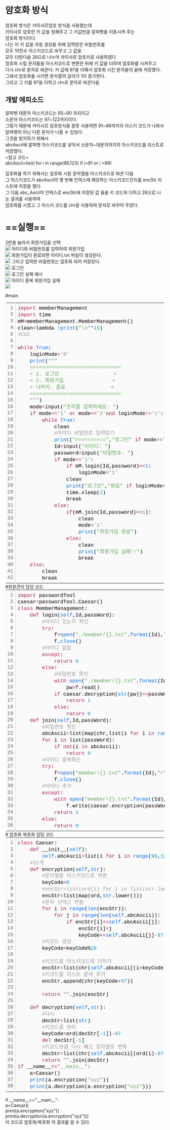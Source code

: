 <h1>암호화 방식</h1>
암호화 방식은 카이사르암호 방식을 사용했는데<br>
카이사르 암호란 키 값을 정해주고 그 키값만큼 알파벳을 이동시켜 주는<br>
암호화 방식이다.<br>
나는 이 키 값을 자동 생성을 위해 입력받은 비밀번호를 <br>
모두 10진수 아스키코드로 바꾸고 그 값을<br>
모두 더한다음 26으로 나누어 카이사르 암호키로 사용하였다<br>
암호화 시킬 문자들을 아스키코드로 변환한 뒤에 키 값을 더하여 암호화를 시켜주고<br>
다시 chr로 문자로 바꾼다.
키 값에 97을 더해서 암호화 시킨 문자들의 끝에 저장했다.
그래서 암호화를 시키면 문자열의 길이가 1이 증가한다.<br>
그리고 그 키를 97을 더하고 chr로 문자로 바꾼다음
<h2>개발 에피소드</h2>
알파벳 대문자 아스키코드는 65~90 까지이고<br>
소문자 아스키코드는 97~122까지이다.<br>
그렇기 때문에 카이사르 암호방식을 잘못 사용하면  91~96까지의 아스키 코드가 나와서<br>
알파벳이 아닌 다른 문자가 나올 수 있었다. <br>
그것을 방지하기 위해서<br>
abcAscii에 알파벳 아스키코드를 넣어서 소문자~대문자까지의 아스키코드를 리스트로 저장했다.<br>
<참고 코드><br>
abcAscii=list(i for i in range(96,123) if i<91 or i >96)<br>

암호화를 하기 위해서는 암호화 시킬 문자열을 아스키코드로 바꾼 다음<br>
그 아스키코드가 abcAscii의 몇 번째 인덱스에 해당하는 아스키코드인지를 encStr 리스트에 저장을 했다.<br>
그 다음 abc_Ascii의 인덱스로 encStr에 저장된 값 들을 키 코드와 더하고 26으로 나눈 결과를 사용하여<br>
암호화를 시켰고 그 아스키 코드를 chr을 사용하여 문자로 바꾸어 주었다.<br>

<h1>==실행==</h1>
2번을 눌러서 회원가입을 선택<br>
<img src="./img/1.png">
아이디와 비밀번호를 입력하여 회원가입<br>
<img src="./img/2.png">
회원가입이 완료되면 아이디.txt 파일이 생성된다.<br>
<img src="./img/file.png">
그리고 입력한 비밀번호는 암호화 되어 저장된다.<br>
<img src="./img/file2.png">
로그인<br>
<img src="./img/3.png">
로그인 실패 예시<br>
<img src="./img/fail.png">
아이디 중복 회원가입 실패<br>
<img src="./img/overlap.png">


#main
<div class="colorscripter-code" style="color:#010101;font-family:Consolas, 'Liberation Mono', Menlo, Courier, monospace !important; position:relative !important;overflow:auto"><table class="colorscripter-code-table" style="margin:0;padding:0;border:none;background-color:#fafafa;border-radius:4px;" cellspacing="0" cellpadding="0"><tr><td style="padding:6px;border-right:2px solid #e5e5e5"><div style="margin:0;padding:0;word-break:normal;text-align:right;color:#666;font-family:Consolas, 'Liberation Mono', Menlo, Courier, monospace !important;line-height:130%"><div style="line-height:130%">1</div><div style="line-height:130%">2</div><div style="line-height:130%">3</div><div style="line-height:130%">4</div><div style="line-height:130%">5</div><div style="line-height:130%">6</div><div style="line-height:130%">7</div><div style="line-height:130%">8</div><div style="line-height:130%">9</div><div style="line-height:130%">10</div><div style="line-height:130%">11</div><div style="line-height:130%">12</div><div style="line-height:130%">13</div><div style="line-height:130%">14</div><div style="line-height:130%">15</div><div style="line-height:130%">16</div><div style="line-height:130%">17</div><div style="line-height:130%">18</div><div style="line-height:130%">19</div><div style="line-height:130%">20</div><div style="line-height:130%">21</div><div style="line-height:130%">22</div><div style="line-height:130%">23</div><div style="line-height:130%">24</div><div style="line-height:130%">25</div><div style="line-height:130%">26</div><div style="line-height:130%">27</div><div style="line-height:130%">28</div><div style="line-height:130%">29</div><div style="line-height:130%">30</div><div style="line-height:130%">31</div><div style="line-height:130%">32</div><div style="line-height:130%">33</div><div style="line-height:130%">34</div><div style="line-height:130%">35</div><div style="line-height:130%">36</div><div style="line-height:130%">37</div><div style="line-height:130%">38</div><div style="line-height:130%">39</div><div style="line-height:130%">40</div><div style="line-height:130%">41</div><div style="line-height:130%">42</div></div></td><td style="padding:6px 0;text-align:left"><div style="margin:0;padding:0;color:#010101;font-family:Consolas, 'Liberation Mono', Menlo, Courier, monospace !important;line-height:130%"><div style="padding:0 6px; white-space:pre; line-height:130%"><span style="color:#a71d5d">import</span>&nbsp;memberManagement</div><div style="padding:0 6px; white-space:pre; line-height:130%"><span style="color:#a71d5d">import</span>&nbsp;time</div><div style="padding:0 6px; white-space:pre; line-height:130%">mM<span style="color:#0086b3"></span><span style="color:#a71d5d">=</span>memberManagement.MemberManagement()</div><div style="padding:0 6px; white-space:pre; line-height:130%">clean<span style="color:#0086b3"></span><span style="color:#a71d5d">=</span>lambda&nbsp;:<span style="color:#066de2">print</span>(<span style="color:#63a35c">"\n"</span><span style="color:#0086b3"></span><span style="color:#a71d5d">*</span><span style="color:#0099cc">15</span>)</div><div style="padding:0 6px; white-space:pre; line-height:130%"><span style="color:#999999">#CUI</span></div><div style="padding:0 6px; white-space:pre; line-height:130%">&nbsp;</div><div style="padding:0 6px; white-space:pre; line-height:130%"><span style="color:#a71d5d">while</span>&nbsp;<span style="color:#066de2">True</span>:</div><div style="padding:0 6px; white-space:pre; line-height:130%">&nbsp;&nbsp;&nbsp;&nbsp;loginMode<span style="color:#0086b3"></span><span style="color:#a71d5d">=</span><span style="color:#63a35c">'0'</span></div><div style="padding:0 6px; white-space:pre; line-height:130%">&nbsp;&nbsp;&nbsp;&nbsp;<span style="color:#066de2">print</span>(<span style="color:#63a35c">""</span><span style="color:#63a35c">"</span></div><div style="padding:0 6px; white-space:pre; line-height:130%"><span style="color:#63a35c">&nbsp;&nbsp;&nbsp;&nbsp;==============================</span></div><div style="padding:0 6px; white-space:pre; line-height:130%"><span style="color:#63a35c">&nbsp;&nbsp;&nbsp;&nbsp;=&nbsp;1.&nbsp;로그인&nbsp;&nbsp;&nbsp;&nbsp;&nbsp;&nbsp;&nbsp;&nbsp;&nbsp;&nbsp;&nbsp;&nbsp;&nbsp;&nbsp;&nbsp;&nbsp;&nbsp;&nbsp;=</span></div><div style="padding:0 6px; white-space:pre; line-height:130%"><span style="color:#63a35c">&nbsp;&nbsp;&nbsp;&nbsp;=&nbsp;2.&nbsp;회원가입&nbsp;&nbsp;&nbsp;&nbsp;&nbsp;&nbsp;&nbsp;&nbsp;&nbsp;&nbsp;&nbsp;&nbsp;&nbsp;&nbsp;&nbsp;&nbsp;=</span></div><div style="padding:0 6px; white-space:pre; line-height:130%"><span style="color:#63a35c">&nbsp;&nbsp;&nbsp;&nbsp;=&nbsp;나머지.&nbsp;종료&nbsp;&nbsp;&nbsp;&nbsp;&nbsp;&nbsp;&nbsp;&nbsp;&nbsp;&nbsp;&nbsp;&nbsp;&nbsp;&nbsp;&nbsp;=</span></div><div style="padding:0 6px; white-space:pre; line-height:130%"><span style="color:#63a35c">&nbsp;&nbsp;&nbsp;&nbsp;==============================</span></div><div style="padding:0 6px; white-space:pre; line-height:130%"><span style="color:#63a35c">&nbsp;&nbsp;&nbsp;&nbsp;"</span><span style="color:#63a35c">""</span>)</div><div style="padding:0 6px; white-space:pre; line-height:130%">&nbsp;&nbsp;&nbsp;&nbsp;mode<span style="color:#0086b3"></span><span style="color:#a71d5d">=</span>input(<span style="color:#63a35c">"숫자를&nbsp;입력하세요:&nbsp;"</span>)</div><div style="padding:0 6px; white-space:pre; line-height:130%">&nbsp;&nbsp;&nbsp;&nbsp;<span style="color:#a71d5d">if</span>&nbsp;mode<span style="color:#0086b3"></span><span style="color:#a71d5d">=</span><span style="color:#0086b3"></span><span style="color:#a71d5d">=</span><span style="color:#63a35c">'1'</span>&nbsp;<span style="color:#a71d5d">or</span>&nbsp;mode<span style="color:#0086b3"></span><span style="color:#a71d5d">=</span><span style="color:#0086b3"></span><span style="color:#a71d5d">=</span><span style="color:#63a35c">'2'</span><span style="color:#a71d5d">and</span>&nbsp;loginMode<span style="color:#0086b3"></span><span style="color:#a71d5d">!</span><span style="color:#0086b3"></span><span style="color:#a71d5d">=</span><span style="color:#63a35c">'1'</span>:</div><div style="padding:0 6px; white-space:pre; line-height:130%">&nbsp;&nbsp;&nbsp;&nbsp;&nbsp;&nbsp;&nbsp;&nbsp;<span style="color:#a71d5d">while</span>&nbsp;<span style="color:#066de2">True</span>:</div><div style="padding:0 6px; white-space:pre; line-height:130%">&nbsp;&nbsp;&nbsp;&nbsp;&nbsp;&nbsp;&nbsp;&nbsp;&nbsp;&nbsp;&nbsp;&nbsp;clean</div><div style="padding:0 6px; white-space:pre; line-height:130%">&nbsp;&nbsp;&nbsp;&nbsp;&nbsp;&nbsp;&nbsp;&nbsp;&nbsp;&nbsp;&nbsp;&nbsp;<span style="color:#999999">#아이디&nbsp;비밀번호&nbsp;입력받기</span></div><div style="padding:0 6px; white-space:pre; line-height:130%">&nbsp;&nbsp;&nbsp;&nbsp;&nbsp;&nbsp;&nbsp;&nbsp;&nbsp;&nbsp;&nbsp;&nbsp;<span style="color:#066de2">print</span>(<span style="color:#63a35c">"=========="</span>,<span style="color:#63a35c">"로그인"</span>&nbsp;<span style="color:#a71d5d">if</span>&nbsp;mode<span style="color:#0086b3"></span><span style="color:#a71d5d">=</span><span style="color:#0086b3"></span><span style="color:#a71d5d">=</span><span style="color:#63a35c">'1'</span>&nbsp;<span style="color:#a71d5d">else</span>&nbsp;<span style="color:#63a35c">"회원가입"</span>,<span style="color:#63a35c">"=========="</span>)</div><div style="padding:0 6px; white-space:pre; line-height:130%">&nbsp;&nbsp;&nbsp;&nbsp;&nbsp;&nbsp;&nbsp;&nbsp;&nbsp;&nbsp;&nbsp;&nbsp;Id<span style="color:#0086b3"></span><span style="color:#a71d5d">=</span>input(<span style="color:#63a35c">"아이디:&nbsp;"</span>)</div><div style="padding:0 6px; white-space:pre; line-height:130%">&nbsp;&nbsp;&nbsp;&nbsp;&nbsp;&nbsp;&nbsp;&nbsp;&nbsp;&nbsp;&nbsp;&nbsp;password<span style="color:#0086b3"></span><span style="color:#a71d5d">=</span>input(<span style="color:#63a35c">"비밀번호:&nbsp;"</span>)</div><div style="padding:0 6px; white-space:pre; line-height:130%">&nbsp;&nbsp;&nbsp;&nbsp;&nbsp;&nbsp;&nbsp;&nbsp;&nbsp;&nbsp;&nbsp;&nbsp;<span style="color:#a71d5d">if</span>&nbsp;mode<span style="color:#0086b3"></span><span style="color:#a71d5d">=</span><span style="color:#0086b3"></span><span style="color:#a71d5d">=</span><span style="color:#63a35c">'1'</span>:</div><div style="padding:0 6px; white-space:pre; line-height:130%">&nbsp;&nbsp;&nbsp;&nbsp;&nbsp;&nbsp;&nbsp;&nbsp;&nbsp;&nbsp;&nbsp;&nbsp;&nbsp;&nbsp;&nbsp;&nbsp;<span style="color:#a71d5d">if</span>&nbsp;mM.login(Id,password)<span style="color:#0086b3"></span><span style="color:#a71d5d">=</span><span style="color:#0086b3"></span><span style="color:#a71d5d">=</span><span style="color:#0099cc">1</span>:</div><div style="padding:0 6px; white-space:pre; line-height:130%">&nbsp;&nbsp;&nbsp;&nbsp;&nbsp;&nbsp;&nbsp;&nbsp;&nbsp;&nbsp;&nbsp;&nbsp;&nbsp;&nbsp;&nbsp;&nbsp;&nbsp;&nbsp;&nbsp;&nbsp;loginMode<span style="color:#0086b3"></span><span style="color:#a71d5d">=</span><span style="color:#63a35c">'1'</span></div><div style="padding:0 6px; white-space:pre; line-height:130%">&nbsp;&nbsp;&nbsp;&nbsp;&nbsp;&nbsp;&nbsp;&nbsp;&nbsp;&nbsp;&nbsp;&nbsp;&nbsp;&nbsp;&nbsp;&nbsp;clean</div><div style="padding:0 6px; white-space:pre; line-height:130%">&nbsp;&nbsp;&nbsp;&nbsp;&nbsp;&nbsp;&nbsp;&nbsp;&nbsp;&nbsp;&nbsp;&nbsp;&nbsp;&nbsp;&nbsp;&nbsp;<span style="color:#066de2">print</span>(<span style="color:#63a35c">"로그인"</span>,<span style="color:#63a35c">"완료"</span>&nbsp;<span style="color:#a71d5d">if</span>&nbsp;loginMode<span style="color:#0086b3"></span><span style="color:#a71d5d">=</span><span style="color:#0086b3"></span><span style="color:#a71d5d">=</span><span style="color:#63a35c">'1'</span>&nbsp;<span style="color:#a71d5d">else</span>&nbsp;<span style="color:#63a35c">"실패!!"</span>)</div><div style="padding:0 6px; white-space:pre; line-height:130%">&nbsp;&nbsp;&nbsp;&nbsp;&nbsp;&nbsp;&nbsp;&nbsp;&nbsp;&nbsp;&nbsp;&nbsp;&nbsp;&nbsp;&nbsp;&nbsp;time.sleep(<span style="color:#0099cc">2</span>)</div><div style="padding:0 6px; white-space:pre; line-height:130%">&nbsp;&nbsp;&nbsp;&nbsp;&nbsp;&nbsp;&nbsp;&nbsp;&nbsp;&nbsp;&nbsp;&nbsp;&nbsp;&nbsp;&nbsp;&nbsp;break</div><div style="padding:0 6px; white-space:pre; line-height:130%">&nbsp;&nbsp;&nbsp;&nbsp;&nbsp;&nbsp;&nbsp;&nbsp;&nbsp;&nbsp;&nbsp;&nbsp;<span style="color:#a71d5d">else</span>:</div><div style="padding:0 6px; white-space:pre; line-height:130%">&nbsp;&nbsp;&nbsp;&nbsp;&nbsp;&nbsp;&nbsp;&nbsp;&nbsp;&nbsp;&nbsp;&nbsp;&nbsp;&nbsp;&nbsp;&nbsp;<span style="color:#a71d5d">if</span>(mM.join(Id,password)<span style="color:#0086b3"></span><span style="color:#a71d5d">=</span><span style="color:#0086b3"></span><span style="color:#a71d5d">=</span><span style="color:#0099cc">1</span>):</div><div style="padding:0 6px; white-space:pre; line-height:130%">&nbsp;&nbsp;&nbsp;&nbsp;&nbsp;&nbsp;&nbsp;&nbsp;&nbsp;&nbsp;&nbsp;&nbsp;&nbsp;&nbsp;&nbsp;&nbsp;&nbsp;&nbsp;&nbsp;&nbsp;clean</div><div style="padding:0 6px; white-space:pre; line-height:130%">&nbsp;&nbsp;&nbsp;&nbsp;&nbsp;&nbsp;&nbsp;&nbsp;&nbsp;&nbsp;&nbsp;&nbsp;&nbsp;&nbsp;&nbsp;&nbsp;&nbsp;&nbsp;&nbsp;&nbsp;mode<span style="color:#0086b3"></span><span style="color:#a71d5d">=</span><span style="color:#63a35c">'1'</span></div><div style="padding:0 6px; white-space:pre; line-height:130%">&nbsp;&nbsp;&nbsp;&nbsp;&nbsp;&nbsp;&nbsp;&nbsp;&nbsp;&nbsp;&nbsp;&nbsp;&nbsp;&nbsp;&nbsp;&nbsp;&nbsp;&nbsp;&nbsp;&nbsp;<span style="color:#066de2">print</span>(<span style="color:#63a35c">"회원가입&nbsp;완료"</span>)</div><div style="padding:0 6px; white-space:pre; line-height:130%">&nbsp;&nbsp;&nbsp;&nbsp;&nbsp;&nbsp;&nbsp;&nbsp;&nbsp;&nbsp;&nbsp;&nbsp;&nbsp;&nbsp;&nbsp;&nbsp;<span style="color:#a71d5d">else</span>:</div><div style="padding:0 6px; white-space:pre; line-height:130%">&nbsp;&nbsp;&nbsp;&nbsp;&nbsp;&nbsp;&nbsp;&nbsp;&nbsp;&nbsp;&nbsp;&nbsp;&nbsp;&nbsp;&nbsp;&nbsp;&nbsp;&nbsp;&nbsp;&nbsp;clean</div><div style="padding:0 6px; white-space:pre; line-height:130%">&nbsp;&nbsp;&nbsp;&nbsp;&nbsp;&nbsp;&nbsp;&nbsp;&nbsp;&nbsp;&nbsp;&nbsp;&nbsp;&nbsp;&nbsp;&nbsp;&nbsp;&nbsp;&nbsp;&nbsp;<span style="color:#066de2">print</span>(<span style="color:#63a35c">"회원가입&nbsp;실패!!"</span>)</div><div style="padding:0 6px; white-space:pre; line-height:130%">&nbsp;&nbsp;&nbsp;&nbsp;&nbsp;&nbsp;&nbsp;&nbsp;&nbsp;&nbsp;&nbsp;&nbsp;&nbsp;&nbsp;&nbsp;&nbsp;&nbsp;&nbsp;&nbsp;&nbsp;break</div><div style="padding:0 6px; white-space:pre; line-height:130%">&nbsp;&nbsp;&nbsp;&nbsp;<span style="color:#a71d5d">else</span>:</div><div style="padding:0 6px; white-space:pre; line-height:130%">&nbsp;&nbsp;&nbsp;&nbsp;&nbsp;&nbsp;&nbsp;&nbsp;clean</div><div style="padding:0 6px; white-space:pre; line-height:130%">&nbsp;&nbsp;&nbsp;&nbsp;&nbsp;&nbsp;&nbsp;&nbsp;break</div></div><div style="text-align:right;margin-top:-13px;margin-right:5px;font-size:9px;font-style:italic"><a href="http://colorscripter.com/info#e" target="_blank" style="color:#e5e5e5text-decoration:none">Colored by Color Scripter</a></div></td><td style="vertical-align:bottom;padding:0 2px 4px 0"><a href="http://colorscripter.com/info#e" target="_blank" style="text-decoration:none;color:white"><span style="font-size:9px;word-break:normal;background-color:#e5e5e5;color:white;border-radius:10px;padding:1px">cs</span></a></td></tr></table></div>
#회원관리 담당 코드
<div class="colorscripter-code" style="color:#010101;font-family:Consolas, 'Liberation Mono', Menlo, Courier, monospace !important; position:relative !important;overflow:auto"><table class="colorscripter-code-table" style="margin:0;padding:0;border:none;background-color:#fafafa;border-radius:4px;" cellspacing="0" cellpadding="0"><tr><td style="padding:6px;border-right:2px solid #e5e5e5"><div style="margin:0;padding:0;word-break:normal;text-align:right;color:#666;font-family:Consolas, 'Liberation Mono', Menlo, Courier, monospace !important;line-height:130%"><div style="line-height:130%">1</div><div style="line-height:130%">2</div><div style="line-height:130%">3</div><div style="line-height:130%">4</div><div style="line-height:130%">5</div><div style="line-height:130%">6</div><div style="line-height:130%">7</div><div style="line-height:130%">8</div><div style="line-height:130%">9</div><div style="line-height:130%">10</div><div style="line-height:130%">11</div><div style="line-height:130%">12</div><div style="line-height:130%">13</div><div style="line-height:130%">14</div><div style="line-height:130%">15</div><div style="line-height:130%">16</div><div style="line-height:130%">17</div><div style="line-height:130%">18</div><div style="line-height:130%">19</div><div style="line-height:130%">20</div><div style="line-height:130%">21</div><div style="line-height:130%">22</div><div style="line-height:130%">23</div><div style="line-height:130%">24</div><div style="line-height:130%">25</div><div style="line-height:130%">26</div><div style="line-height:130%">27</div><div style="line-height:130%">28</div><div style="line-height:130%">29</div><div style="line-height:130%">30</div><div style="line-height:130%">31</div><div style="line-height:130%">32</div><div style="line-height:130%">33</div><div style="line-height:130%">34</div><div style="line-height:130%">35</div><div style="line-height:130%">36</div></div></td><td style="padding:6px 0;text-align:left"><div style="margin:0;padding:0;color:#010101;font-family:Consolas, 'Liberation Mono', Menlo, Courier, monospace !important;line-height:130%"><div style="padding:0 6px; white-space:pre; line-height:130%"><span style="color:#a71d5d">import</span>&nbsp;passwordTool</div><div style="padding:0 6px; white-space:pre; line-height:130%">caesar<span style="color:#0086b3"></span><span style="color:#a71d5d">=</span>passwordTool.Caesar()</div><div style="padding:0 6px; white-space:pre; line-height:130%"><span style="color:#a71d5d">class</span>&nbsp;MemberManagement:</div><div style="padding:0 6px; white-space:pre; line-height:130%">&nbsp;&nbsp;&nbsp;&nbsp;<span style="color:#a71d5d">def</span>&nbsp;login(<span style="color:#066de2">self</span>,Id,passWord):</div><div style="padding:0 6px; white-space:pre; line-height:130%">&nbsp;&nbsp;&nbsp;&nbsp;&nbsp;&nbsp;&nbsp;&nbsp;<span style="color:#999999">#아이디&nbsp;있는지&nbsp;확인</span></div><div style="padding:0 6px; white-space:pre; line-height:130%">&nbsp;&nbsp;&nbsp;&nbsp;&nbsp;&nbsp;&nbsp;&nbsp;<span style="color:#a71d5d">try</span>:</div><div style="padding:0 6px; white-space:pre; line-height:130%">&nbsp;&nbsp;&nbsp;&nbsp;&nbsp;&nbsp;&nbsp;&nbsp;&nbsp;&nbsp;&nbsp;&nbsp;f<span style="color:#0086b3"></span><span style="color:#a71d5d">=</span><span style="color:#066de2">open</span>(<span style="color:#63a35c">"./member/{}.txt"</span>.<span style="color:#066de2">format</span>(Id),<span style="color:#63a35c">"r"</span>)</div><div style="padding:0 6px; white-space:pre; line-height:130%">&nbsp;&nbsp;&nbsp;&nbsp;&nbsp;&nbsp;&nbsp;&nbsp;&nbsp;&nbsp;&nbsp;&nbsp;f.<span style="color:#066de2">close</span>()</div><div style="padding:0 6px; white-space:pre; line-height:130%">&nbsp;&nbsp;&nbsp;&nbsp;&nbsp;&nbsp;&nbsp;&nbsp;<span style="color:#999999">#아이디&nbsp;없음</span></div><div style="padding:0 6px; white-space:pre; line-height:130%">&nbsp;&nbsp;&nbsp;&nbsp;&nbsp;&nbsp;&nbsp;&nbsp;<span style="color:#a71d5d">except</span>:</div><div style="padding:0 6px; white-space:pre; line-height:130%">&nbsp;&nbsp;&nbsp;&nbsp;&nbsp;&nbsp;&nbsp;&nbsp;&nbsp;&nbsp;&nbsp;&nbsp;<span style="color:#a71d5d">return</span>&nbsp;<span style="color:#0099cc">0</span></div><div style="padding:0 6px; white-space:pre; line-height:130%">&nbsp;&nbsp;&nbsp;&nbsp;&nbsp;&nbsp;&nbsp;&nbsp;<span style="color:#a71d5d">else</span>:</div><div style="padding:0 6px; white-space:pre; line-height:130%">&nbsp;&nbsp;&nbsp;&nbsp;&nbsp;&nbsp;&nbsp;&nbsp;&nbsp;&nbsp;&nbsp;&nbsp;<span style="color:#999999">#비밀번호&nbsp;확인</span></div><div style="padding:0 6px; white-space:pre; line-height:130%">&nbsp;&nbsp;&nbsp;&nbsp;&nbsp;&nbsp;&nbsp;&nbsp;&nbsp;&nbsp;&nbsp;&nbsp;<span style="color:#a71d5d">with</span>&nbsp;<span style="color:#066de2">open</span>(<span style="color:#63a35c">"./member/{}.txt"</span>.<span style="color:#066de2">format</span>(Id),<span style="color:#63a35c">"r"</span>)&nbsp;<span style="color:#a71d5d">as</span>&nbsp;f:</div><div style="padding:0 6px; white-space:pre; line-height:130%">&nbsp;&nbsp;&nbsp;&nbsp;&nbsp;&nbsp;&nbsp;&nbsp;&nbsp;&nbsp;&nbsp;&nbsp;&nbsp;&nbsp;&nbsp;&nbsp;pw<span style="color:#0086b3"></span><span style="color:#a71d5d">=</span>f.read()</div><div style="padding:0 6px; white-space:pre; line-height:130%">&nbsp;&nbsp;&nbsp;&nbsp;&nbsp;&nbsp;&nbsp;&nbsp;&nbsp;&nbsp;&nbsp;&nbsp;<span style="color:#a71d5d">if</span>&nbsp;caesar.decryption(<span style="color:#066de2">str</span>(pw))<span style="color:#0086b3"></span><span style="color:#a71d5d">=</span><span style="color:#0086b3"></span><span style="color:#a71d5d">=</span>passWord&nbsp;<span style="color:#a71d5d">and</span>&nbsp;<span style="color:#066de2">str</span>(pw)<span style="color:#0086b3"></span><span style="color:#a71d5d">!</span><span style="color:#0086b3"></span><span style="color:#a71d5d">=</span>passWord:</div><div style="padding:0 6px; white-space:pre; line-height:130%">&nbsp;&nbsp;&nbsp;&nbsp;&nbsp;&nbsp;&nbsp;&nbsp;&nbsp;&nbsp;&nbsp;&nbsp;&nbsp;&nbsp;&nbsp;&nbsp;<span style="color:#a71d5d">return</span>&nbsp;<span style="color:#0099cc">1</span></div><div style="padding:0 6px; white-space:pre; line-height:130%">&nbsp;&nbsp;&nbsp;&nbsp;&nbsp;&nbsp;&nbsp;&nbsp;&nbsp;&nbsp;&nbsp;&nbsp;<span style="color:#a71d5d">else</span>:</div><div style="padding:0 6px; white-space:pre; line-height:130%">&nbsp;&nbsp;&nbsp;&nbsp;&nbsp;&nbsp;&nbsp;&nbsp;&nbsp;&nbsp;&nbsp;&nbsp;&nbsp;&nbsp;&nbsp;&nbsp;<span style="color:#a71d5d">return</span>&nbsp;<span style="color:#0099cc">0</span></div><div style="padding:0 6px; white-space:pre; line-height:130%">&nbsp;&nbsp;&nbsp;&nbsp;<span style="color:#a71d5d">def</span>&nbsp;join(<span style="color:#066de2">self</span>,Id,passWord):</div><div style="padding:0 6px; white-space:pre; line-height:130%">&nbsp;&nbsp;&nbsp;&nbsp;&nbsp;&nbsp;&nbsp;&nbsp;<span style="color:#999999">#비밀번호&nbsp;확인</span></div><div style="padding:0 6px; white-space:pre; line-height:130%">&nbsp;&nbsp;&nbsp;&nbsp;&nbsp;&nbsp;&nbsp;&nbsp;abcAscii<span style="color:#0086b3"></span><span style="color:#a71d5d">=</span>list(map(chr,list(i&nbsp;<span style="color:#a71d5d">for</span>&nbsp;i&nbsp;<span style="color:#a71d5d">in</span>&nbsp;<span style="color:#066de2">range</span>(<span style="color:#0099cc">96</span>,<span style="color:#0099cc">123</span>)&nbsp;<span style="color:#a71d5d">if</span>&nbsp;i<span style="color:#0086b3"></span><span style="color:#a71d5d">&lt;</span><span style="color:#0099cc">91</span>&nbsp;<span style="color:#a71d5d">or</span>&nbsp;i<span style="color:#0086b3"></span><span style="color:#a71d5d">&gt;</span><span style="color:#0099cc">96</span>)))</div><div style="padding:0 6px; white-space:pre; line-height:130%">&nbsp;&nbsp;&nbsp;&nbsp;&nbsp;&nbsp;&nbsp;&nbsp;<span style="color:#a71d5d">for</span>&nbsp;i&nbsp;<span style="color:#a71d5d">in</span>&nbsp;list(passWord):</div><div style="padding:0 6px; white-space:pre; line-height:130%">&nbsp;&nbsp;&nbsp;&nbsp;&nbsp;&nbsp;&nbsp;&nbsp;&nbsp;&nbsp;&nbsp;&nbsp;<span style="color:#a71d5d">if</span>&nbsp;<span style="color:#a71d5d">not</span>(i&nbsp;<span style="color:#a71d5d">in</span>&nbsp;abcAscii):</div><div style="padding:0 6px; white-space:pre; line-height:130%">&nbsp;&nbsp;&nbsp;&nbsp;&nbsp;&nbsp;&nbsp;&nbsp;&nbsp;&nbsp;&nbsp;&nbsp;&nbsp;&nbsp;&nbsp;&nbsp;<span style="color:#a71d5d">return</span>&nbsp;<span style="color:#0099cc">0</span></div><div style="padding:0 6px; white-space:pre; line-height:130%">&nbsp;&nbsp;&nbsp;&nbsp;&nbsp;&nbsp;&nbsp;&nbsp;<span style="color:#999999">#아이디&nbsp;중복확인</span></div><div style="padding:0 6px; white-space:pre; line-height:130%">&nbsp;&nbsp;&nbsp;&nbsp;&nbsp;&nbsp;&nbsp;&nbsp;<span style="color:#a71d5d">try</span>:</div><div style="padding:0 6px; white-space:pre; line-height:130%">&nbsp;&nbsp;&nbsp;&nbsp;&nbsp;&nbsp;&nbsp;&nbsp;&nbsp;&nbsp;&nbsp;&nbsp;f<span style="color:#0086b3"></span><span style="color:#a71d5d">=</span><span style="color:#066de2">open</span>(<span style="color:#63a35c">"member\{}.txt"</span>.<span style="color:#066de2">format</span>(Id),<span style="color:#63a35c">"r"</span>)</div><div style="padding:0 6px; white-space:pre; line-height:130%">&nbsp;&nbsp;&nbsp;&nbsp;&nbsp;&nbsp;&nbsp;&nbsp;&nbsp;&nbsp;&nbsp;&nbsp;f.<span style="color:#066de2">close</span>()</div><div style="padding:0 6px; white-space:pre; line-height:130%">&nbsp;&nbsp;&nbsp;&nbsp;&nbsp;&nbsp;&nbsp;&nbsp;<span style="color:#999999">#아이디&nbsp;추가</span></div><div style="padding:0 6px; white-space:pre; line-height:130%">&nbsp;&nbsp;&nbsp;&nbsp;&nbsp;&nbsp;&nbsp;&nbsp;<span style="color:#a71d5d">except</span>:</div><div style="padding:0 6px; white-space:pre; line-height:130%">&nbsp;&nbsp;&nbsp;&nbsp;&nbsp;&nbsp;&nbsp;&nbsp;&nbsp;&nbsp;&nbsp;&nbsp;<span style="color:#a71d5d">with</span>&nbsp;<span style="color:#066de2">open</span>(<span style="color:#63a35c">"member\{}.txt"</span>.<span style="color:#066de2">format</span>(Id),<span style="color:#63a35c">"w"</span>)&nbsp;<span style="color:#a71d5d">as</span>&nbsp;f:</div><div style="padding:0 6px; white-space:pre; line-height:130%">&nbsp;&nbsp;&nbsp;&nbsp;&nbsp;&nbsp;&nbsp;&nbsp;&nbsp;&nbsp;&nbsp;&nbsp;&nbsp;&nbsp;&nbsp;&nbsp;f.write(caesar.encryption(passWord))</div><div style="padding:0 6px; white-space:pre; line-height:130%">&nbsp;&nbsp;&nbsp;&nbsp;&nbsp;&nbsp;&nbsp;&nbsp;&nbsp;&nbsp;&nbsp;&nbsp;<span style="color:#a71d5d">return</span>&nbsp;<span style="color:#0099cc">1</span></div><div style="padding:0 6px; white-space:pre; line-height:130%">&nbsp;&nbsp;&nbsp;&nbsp;&nbsp;&nbsp;&nbsp;&nbsp;<span style="color:#a71d5d">else</span>:</div><div style="padding:0 6px; white-space:pre; line-height:130%">&nbsp;&nbsp;&nbsp;&nbsp;&nbsp;&nbsp;&nbsp;&nbsp;&nbsp;&nbsp;&nbsp;&nbsp;<span style="color:#a71d5d">return</span>&nbsp;<span style="color:#0099cc">0</span></div></div><div style="text-align:right;margin-top:-13px;margin-right:5px;font-size:9px;font-style:italic"><a href="http://colorscripter.com/info#e" target="_blank" style="color:#e5e5e5text-decoration:none">Colored by Color Scripter</a></div></td><td style="vertical-align:bottom;padding:0 2px 4px 0"><a href="http://colorscripter.com/info#e" target="_blank" style="text-decoration:none;color:white"><span style="font-size:9px;word-break:normal;background-color:#e5e5e5;color:white;border-radius:10px;padding:1px">cs</span></a></td></tr></table></div>
# 암호화 복호화 담당 코드<br>
<div class="colorscripter-code" style="color:#010101;font-family:Consolas, 'Liberation Mono', Menlo, Courier, monospace !important; position:relative !important;overflow:auto"><table class="colorscripter-code-table" style="margin:0;padding:0;border:none;background-color:#fafafa;border-radius:4px;" cellspacing="0" cellpadding="0"><tr><td style="padding:6px;border-right:2px solid #e5e5e5"><div style="margin:0;padding:0;word-break:normal;text-align:right;color:#666;font-family:Consolas, 'Liberation Mono', Menlo, Courier, monospace !important;line-height:130%"><div style="line-height:130%">1</div><div style="line-height:130%">2</div><div style="line-height:130%">3</div><div style="line-height:130%">4</div><div style="line-height:130%">5</div><div style="line-height:130%">6</div><div style="line-height:130%">7</div><div style="line-height:130%">8</div><div style="line-height:130%">9</div><div style="line-height:130%">10</div><div style="line-height:130%">11</div><div style="line-height:130%">12</div><div style="line-height:130%">13</div><div style="line-height:130%">14</div><div style="line-height:130%">15</div><div style="line-height:130%">16</div><div style="line-height:130%">17</div><div style="line-height:130%">18</div><div style="line-height:130%">19</div><div style="line-height:130%">20</div><div style="line-height:130%">21</div><div style="line-height:130%">22</div><div style="line-height:130%">23</div><div style="line-height:130%">24</div><div style="line-height:130%">25</div><div style="line-height:130%">26</div><div style="line-height:130%">27</div><div style="line-height:130%">28</div><div style="line-height:130%">29</div><div style="line-height:130%">30</div><div style="line-height:130%">31</div><div style="line-height:130%">32</div><div style="line-height:130%">33</div><div style="line-height:130%">34</div><div style="line-height:130%">35</div><div style="line-height:130%">36</div><div style="line-height:130%">37</div><div style="line-height:130%">38</div></div></td><td style="padding:6px 0;text-align:left"><div style="margin:0;padding:0;color:#010101;font-family:Consolas, 'Liberation Mono', Menlo, Courier, monospace !important;line-height:130%"><div style="padding:0 6px; white-space:pre; line-height:130%"><span style="color:#a71d5d">class</span>&nbsp;Caesar:</div><div style="padding:0 6px; white-space:pre; line-height:130%">&nbsp;&nbsp;&nbsp;&nbsp;<span style="color:#a71d5d">def</span>&nbsp;__init__(<span style="color:#066de2">self</span>):&nbsp;&nbsp;</div><div style="padding:0 6px; white-space:pre; line-height:130%">&nbsp;&nbsp;&nbsp;&nbsp;&nbsp;&nbsp;&nbsp;&nbsp;<span style="color:#066de2">self</span>.abcAscii<span style="color:#0086b3"></span><span style="color:#a71d5d">=</span>list(i&nbsp;<span style="color:#a71d5d">for</span>&nbsp;i&nbsp;<span style="color:#a71d5d">in</span>&nbsp;<span style="color:#066de2">range</span>(<span style="color:#0099cc">96</span>,<span style="color:#0099cc">123</span>)&nbsp;<span style="color:#a71d5d">if</span>&nbsp;i<span style="color:#0086b3"></span><span style="color:#a71d5d">&lt;</span><span style="color:#0099cc">91</span>&nbsp;<span style="color:#a71d5d">or</span>&nbsp;i<span style="color:#0086b3"></span><span style="color:#a71d5d">&gt;</span><span style="color:#0099cc">96</span>)</div><div style="padding:0 6px; white-space:pre; line-height:130%">&nbsp;&nbsp;&nbsp;&nbsp;<span style="color:#999999">#52개</span></div><div style="padding:0 6px; white-space:pre; line-height:130%">&nbsp;&nbsp;&nbsp;&nbsp;<span style="color:#a71d5d">def</span>&nbsp;encryption(<span style="color:#066de2">self</span>,<span style="color:#066de2">str</span>):</div><div style="padding:0 6px; white-space:pre; line-height:130%">&nbsp;&nbsp;&nbsp;&nbsp;&nbsp;&nbsp;&nbsp;&nbsp;<span style="color:#999999">#문자열을&nbsp;아스키코드로&nbsp;변환</span></div><div style="padding:0 6px; white-space:pre; line-height:130%">&nbsp;&nbsp;&nbsp;&nbsp;&nbsp;&nbsp;&nbsp;&nbsp;keyCode<span style="color:#0086b3"></span><span style="color:#a71d5d">=</span><span style="color:#0099cc">0</span></div><div style="padding:0 6px; white-space:pre; line-height:130%">&nbsp;&nbsp;&nbsp;&nbsp;&nbsp;&nbsp;&nbsp;&nbsp;<span style="color:#999999">#encStr=list(ord(i)&nbsp;for&nbsp;i&nbsp;in&nbsp;list(str.lower()))</span></div><div style="padding:0 6px; white-space:pre; line-height:130%">&nbsp;&nbsp;&nbsp;&nbsp;&nbsp;&nbsp;&nbsp;&nbsp;encStr<span style="color:#0086b3"></span><span style="color:#a71d5d">=</span>list(map(ord,<span style="color:#066de2">str</span>.lower()))</div><div style="padding:0 6px; white-space:pre; line-height:130%">&nbsp;&nbsp;&nbsp;&nbsp;&nbsp;&nbsp;&nbsp;&nbsp;<span style="color:#999999">#문자&nbsp;인덱스&nbsp;변환</span></div><div style="padding:0 6px; white-space:pre; line-height:130%">&nbsp;&nbsp;&nbsp;&nbsp;&nbsp;&nbsp;&nbsp;&nbsp;<span style="color:#a71d5d">for</span>&nbsp;i&nbsp;<span style="color:#a71d5d">in</span>&nbsp;<span style="color:#066de2">range</span>(<span style="color:#066de2">len</span>(encStr)):</div><div style="padding:0 6px; white-space:pre; line-height:130%">&nbsp;&nbsp;&nbsp;&nbsp;&nbsp;&nbsp;&nbsp;&nbsp;&nbsp;&nbsp;&nbsp;&nbsp;<span style="color:#a71d5d">for</span>&nbsp;j&nbsp;<span style="color:#a71d5d">in</span>&nbsp;<span style="color:#066de2">range</span>(<span style="color:#066de2">len</span>(<span style="color:#066de2">self</span>.abcAscii)):</div><div style="padding:0 6px; white-space:pre; line-height:130%">&nbsp;&nbsp;&nbsp;&nbsp;&nbsp;&nbsp;&nbsp;&nbsp;&nbsp;&nbsp;&nbsp;&nbsp;&nbsp;&nbsp;&nbsp;&nbsp;<span style="color:#a71d5d">if</span>&nbsp;encStr[i]<span style="color:#0086b3"></span><span style="color:#a71d5d">=</span><span style="color:#0086b3"></span><span style="color:#a71d5d">=</span><span style="color:#066de2">self</span>.abcAscii[j]:</div><div style="padding:0 6px; white-space:pre; line-height:130%">&nbsp;&nbsp;&nbsp;&nbsp;&nbsp;&nbsp;&nbsp;&nbsp;&nbsp;&nbsp;&nbsp;&nbsp;&nbsp;&nbsp;&nbsp;&nbsp;&nbsp;&nbsp;&nbsp;&nbsp;encStr[i]<span style="color:#0086b3"></span><span style="color:#a71d5d">=</span>j</div><div style="padding:0 6px; white-space:pre; line-height:130%">&nbsp;&nbsp;&nbsp;&nbsp;&nbsp;&nbsp;&nbsp;&nbsp;&nbsp;&nbsp;&nbsp;&nbsp;&nbsp;&nbsp;&nbsp;&nbsp;&nbsp;&nbsp;&nbsp;&nbsp;keyCode<span style="color:#0086b3"></span><span style="color:#a71d5d">+</span><span style="color:#0086b3"></span><span style="color:#a71d5d">=</span><span style="color:#066de2">self</span>.abcAscii[j]<span style="color:#0086b3"></span><span style="color:#a71d5d">-</span><span style="color:#0099cc">97</span></div><div style="padding:0 6px; white-space:pre; line-height:130%">&nbsp;&nbsp;&nbsp;&nbsp;&nbsp;&nbsp;&nbsp;&nbsp;<span style="color:#999999">#키코드&nbsp;생성</span></div><div style="padding:0 6px; white-space:pre; line-height:130%">&nbsp;&nbsp;&nbsp;&nbsp;&nbsp;&nbsp;&nbsp;&nbsp;keyCode<span style="color:#0086b3"></span><span style="color:#a71d5d">=</span>keyCode%<span style="color:#0099cc">26</span></div><div style="padding:0 6px; white-space:pre; line-height:130%">&nbsp;&nbsp;&nbsp;&nbsp;&nbsp;&nbsp;&nbsp;&nbsp;</div><div style="padding:0 6px; white-space:pre; line-height:130%">&nbsp;&nbsp;&nbsp;&nbsp;&nbsp;&nbsp;&nbsp;&nbsp;<span style="color:#999999">#키코드를&nbsp;아스키코드에&nbsp;더하기</span></div><div style="padding:0 6px; white-space:pre; line-height:130%">&nbsp;&nbsp;&nbsp;&nbsp;&nbsp;&nbsp;&nbsp;&nbsp;encStr<span style="color:#0086b3"></span><span style="color:#a71d5d">=</span>list(chr(<span style="color:#066de2">self</span>.abcAscii[(i<span style="color:#0086b3"></span><span style="color:#a71d5d">+</span>keyCode)%<span style="color:#0099cc">26</span>])&nbsp;<span style="color:#a71d5d">for</span>&nbsp;i&nbsp;<span style="color:#a71d5d">in</span>&nbsp;encStr)</div><div style="padding:0 6px; white-space:pre; line-height:130%">&nbsp;&nbsp;&nbsp;&nbsp;&nbsp;&nbsp;&nbsp;&nbsp;<span style="color:#999999">#키코드를&nbsp;리스트&nbsp;끝에&nbsp;추가</span></div><div style="padding:0 6px; white-space:pre; line-height:130%">&nbsp;&nbsp;&nbsp;&nbsp;&nbsp;&nbsp;&nbsp;&nbsp;encStr.append(chr(keyCode<span style="color:#0086b3"></span><span style="color:#a71d5d">+</span><span style="color:#0099cc">97</span>))</div><div style="padding:0 6px; white-space:pre; line-height:130%">&nbsp;</div><div style="padding:0 6px; white-space:pre; line-height:130%">&nbsp;&nbsp;&nbsp;&nbsp;&nbsp;&nbsp;&nbsp;&nbsp;<span style="color:#a71d5d">return</span>&nbsp;<span style="color:#63a35c">""</span>.join(encStr)</div><div style="padding:0 6px; white-space:pre; line-height:130%">&nbsp;</div><div style="padding:0 6px; white-space:pre; line-height:130%">&nbsp;&nbsp;&nbsp;&nbsp;<span style="color:#a71d5d">def</span>&nbsp;decryption(<span style="color:#066de2">self</span>,<span style="color:#066de2">str</span>):</div><div style="padding:0 6px; white-space:pre; line-height:130%">&nbsp;&nbsp;&nbsp;&nbsp;&nbsp;&nbsp;&nbsp;&nbsp;<span style="color:#999999">#다시</span></div><div style="padding:0 6px; white-space:pre; line-height:130%">&nbsp;&nbsp;&nbsp;&nbsp;&nbsp;&nbsp;&nbsp;&nbsp;decStr<span style="color:#0086b3"></span><span style="color:#a71d5d">=</span>list(<span style="color:#066de2">str</span>)</div><div style="padding:0 6px; white-space:pre; line-height:130%">&nbsp;&nbsp;&nbsp;&nbsp;&nbsp;&nbsp;&nbsp;&nbsp;<span style="color:#999999">#키코드를&nbsp;분리</span></div><div style="padding:0 6px; white-space:pre; line-height:130%">&nbsp;&nbsp;&nbsp;&nbsp;&nbsp;&nbsp;&nbsp;&nbsp;keyCode<span style="color:#0086b3"></span><span style="color:#a71d5d">=</span>ord(decStr[<span style="color:#0086b3"></span><span style="color:#a71d5d">-</span><span style="color:#0099cc">1</span>])<span style="color:#0086b3"></span><span style="color:#a71d5d">-</span><span style="color:#0099cc">97</span></div><div style="padding:0 6px; white-space:pre; line-height:130%">&nbsp;&nbsp;&nbsp;&nbsp;&nbsp;&nbsp;&nbsp;&nbsp;<span style="color:#a71d5d">del</span>&nbsp;decStr[<span style="color:#0086b3"></span><span style="color:#a71d5d">-</span><span style="color:#0099cc">1</span>]</div><div style="padding:0 6px; white-space:pre; line-height:130%">&nbsp;&nbsp;&nbsp;&nbsp;&nbsp;&nbsp;&nbsp;&nbsp;<span style="color:#999999">#키코드만큼&nbsp;다시&nbsp;빼고&nbsp;문자열로&nbsp;변화&nbsp;&nbsp;&nbsp;&nbsp;&nbsp;&nbsp;&nbsp;&nbsp;</span></div><div style="padding:0 6px; white-space:pre; line-height:130%">&nbsp;&nbsp;&nbsp;&nbsp;&nbsp;&nbsp;&nbsp;&nbsp;decStr<span style="color:#0086b3"></span><span style="color:#a71d5d">=</span>list(chr(<span style="color:#066de2">self</span>.abcAscii[(ord(i)<span style="color:#0086b3"></span><span style="color:#a71d5d">-</span><span style="color:#0099cc">97</span><span style="color:#a71d5d">-</span>keyCode)%<span style="color:#0099cc">26</span>])&nbsp;<span style="color:#a71d5d">for</span>&nbsp;i&nbsp;<span style="color:#a71d5d">in</span>&nbsp;decStr)</div><div style="padding:0 6px; white-space:pre; line-height:130%">&nbsp;&nbsp;&nbsp;&nbsp;&nbsp;&nbsp;&nbsp;&nbsp;<span style="color:#a71d5d">return</span>&nbsp;<span style="color:#63a35c">""</span>.join(decStr)</div><div style="padding:0 6px; white-space:pre; line-height:130%"><span style="color:#a71d5d">if</span>&nbsp;__name__<span style="color:#0086b3"></span><span style="color:#a71d5d">=</span><span style="color:#0086b3"></span><span style="color:#a71d5d">=</span><span style="color:#63a35c">"__main__"</span>:</div><div style="padding:0 6px; white-space:pre; line-height:130%">&nbsp;&nbsp;&nbsp;&nbsp;a<span style="color:#0086b3"></span><span style="color:#a71d5d">=</span>Caesar()</div><div style="padding:0 6px; white-space:pre; line-height:130%">&nbsp;&nbsp;&nbsp;&nbsp;<span style="color:#066de2">print</span>(a.encryption(<span style="color:#63a35c">"xyz"</span>))</div><div style="padding:0 6px; white-space:pre; line-height:130%">&nbsp;&nbsp;&nbsp;&nbsp;<span style="color:#066de2">print</span>(a.decryption(a.encryption(<span style="color:#63a35c">"xyz"</span>)))</div></div><div style="text-align:right;margin-top:-13px;margin-right:5px;font-size:9px;font-style:italic"><a href="http://colorscripter.com/info#e" target="_blank" style="color:#e5e5e5text-decoration:none">Colored by Color Scripter</a></div></td><td style="vertical-align:bottom;padding:0 2px 4px 0"><a href="http://colorscripter.com/info#e" target="_blank" style="text-decoration:none;color:white"><span style="font-size:9px;word-break:normal;background-color:#e5e5e5;color:white;border-radius:10px;padding:1px">cs</span></a></td></tr></table></div>
<br>
if __name__=="__main__":<br>
    a=Caesar()<br>
    print(a.encryption("xyz"))<br>
    print(a.decryption(a.encryption("xyz")))<br>
    이 코드로 암호화/복호화 의 결과를 알 수 있다. 
